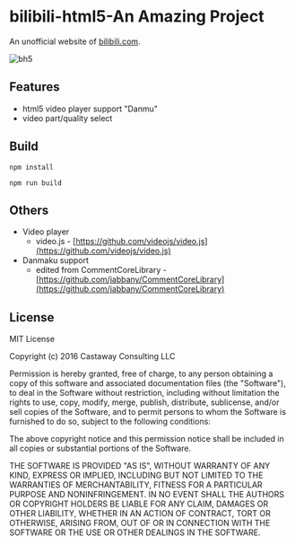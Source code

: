 # bilibili-html5-An Amazing Project

An unofficial website of [bilibili.com](http://bilibili.com). 


![bh5](docs/bh5.png)


## Features


* html5 video player support "Danmu"
* video part/quality select

## Build


```
npm install 

npm run build

```

## Others

* Video player
  * video.js - [https://github.com/videojs/video.js](https://github.com/videojs/video.js)
* Danmaku support
  * edited from CommentCoreLibrary - [https://github.com/jabbany/CommentCoreLibrary](https://github.com/jabbany/CommentCoreLibrary)

## License

MIT License

Copyright (c) 2016 Castaway Consulting LLC

Permission is hereby granted, free of charge, to any person obtaining a copy
of this software and associated documentation files (the "Software"), to deal
in the Software without restriction, including without limitation the rights
to use, copy, modify, merge, publish, distribute, sublicense, and/or sell
copies of the Software, and to permit persons to whom the Software is
furnished to do so, subject to the following conditions:

The above copyright notice and this permission notice shall be included in all
copies or substantial portions of the Software.

THE SOFTWARE IS PROVIDED "AS IS", WITHOUT WARRANTY OF ANY KIND, EXPRESS OR
IMPLIED, INCLUDING BUT NOT LIMITED TO THE WARRANTIES OF MERCHANTABILITY,
FITNESS FOR A PARTICULAR PURPOSE AND NONINFRINGEMENT. IN NO EVENT SHALL THE
AUTHORS OR COPYRIGHT HOLDERS BE LIABLE FOR ANY CLAIM, DAMAGES OR OTHER
LIABILITY, WHETHER IN AN ACTION OF CONTRACT, TORT OR OTHERWISE, ARISING FROM,
OUT OF OR IN CONNECTION WITH THE SOFTWARE OR THE USE OR OTHER DEALINGS IN THE
SOFTWARE.
